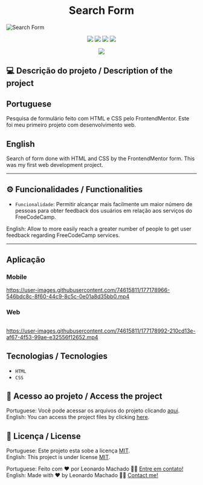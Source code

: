 <h1 align="center">Search Form</h1>

<img src="https://user-images.githubusercontent.com/74615811/177177263-969c5bb9-d15b-4042-86a8-70a20a6a361b.png" alt="Search Form">

<p align="center">
<img src="https://camo.githubusercontent.com/31ddbceac85190c41164841d133e4056da4d4ce57a1a3a8c7cbf40bff1cf71ed/68747470733a2f2f696d672e736869656c64732e696f2f6769746875622f6c6963656e73652f64726f70626f782f64726f70626f782d73646b2d6a617661">
<img src="https://user-images.githubusercontent.com/74615811/176503364-50b5ee48-3d6d-4ab3-ae4b-e6fb7724296b.svg">
<img src="https://user-images.githubusercontent.com/74615811/176503773-dd0bc4ec-fbde-4e70-80d6-9695ff5ef67c.svg">
<img src="https://img.shields.io/badge/Done%20by-Leonardo Machado-%df0000">
</p>

<p align="center">
<img src="http://img.shields.io/static/v1?label=STATUS&message=%20FINISHED&color=GREEN&style=for-the-badge"/>
</p>

## 💻 Descrição do projeto / Description of the project

<h2>Portuguese</h2> Pesquisa de formulário feito com HTML e CSS pelo FrontendMentor. Este foi meu primeiro projeto com desenvolvimento web.<br>

<h2>English</h2> Search of form done with HTML and CSS by the FrontendMentor form. This was my first web development project.

---

## ⚙️ Funcionalidades / Functionalities
- `Funcionalidade`: Permitir alcançar mais facilmente um maior número de pessoas para obter feedback dos usuários em relação aos serviços do FreeCodeCamp.

English: Allow to more easily reach a greater number of people to get user feedback regarding FreeCodeCamp services.
        
---

## Aplicação

### Mobile

<p align="center">

https://user-images.githubusercontent.com/74615811/177178966-546bdc8c-8f60-44c9-8c5c-0e01a8d35bb0.mp4

</p>

### Web

<p align="center" style="display: flex; align-items: flex-start; justify-content: center;">

https://user-images.githubusercontent.com/74615811/177178992-210cd13e-af67-4f53-99ae-e32556f12652.mp4

</p>

## Tecnologias / Tecnologies
- ``HTML``
- ``CSS``

## 📁 Acesso ao projeto / Access the project

Portuguese: Você pode acessar os arquivos do projeto clicando [aqui](https://github.com/LeonardoMancilha/Form-research/find/main). <br>
English: You can access the project files by clicking [here](https://github.com/LeonardoMancilha/Form-research/find/main).

## 📝 Licença / License

Portuguese: Este projeto esta sobe a licença [MIT](./LICENSE). <br>
English: This project is under license [MIT](./LICENSE).

Portuguese: Feito com ❤️ por Leonardo Machado 👋🏽 [Entre em contato!](https://www.linkedin.com/in/leonardomancilha/) <br>
English: Made with ❤️ by Leonardo Machado 👋🏽 [Contact me!](https://www.linkedin.com/in/leonardomancilha/)
